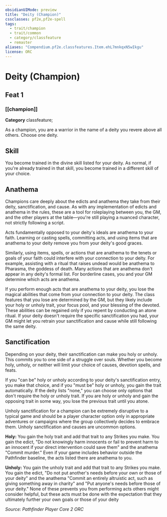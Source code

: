```yaml
---
obsidianUIMode: preview
title: "Deity (Champion)"
cssclasses: pf2e,pf2e-spell
tags:
  - trait/champion
  - trait/common
  - category/classfeature
  - remaster
aliases: "Compendium.pf2e.classfeatures.Item.ehL7mnkqxN5wIkgu"
license: ORC
---
```

# Deity (Champion)
## Feat 1
### [[champion]]

**Category** classfeature; 




As a champion, you are a warrior in the name of a deity you revere above all others. Choose one deity.

## Skill

You become trained in the divine skill listed for your deity. As normal, if you're already trained in that skill, you become trained in a different skill of your choice.

## Anathema

Champions care deeply about the edicts and anathema they take from their deity, sanctification, and cause. As with any implementation of edicts and anathema in the rules, these are a tool for roleplaying between you, the GM, and the other players at the table—you're still playing a nuanced character, not strictly following a script.

Acts fundamentally opposed to your deity's ideals are anathema to your faith. Learning or casting spells, committing acts, and using items that are anathema to your deity remove you from your deity's good graces.

Similarly, using items, spells, or actions that are anathema to the tenets or goals of your faith could interfere with your connection to your deity. For example, assisting with a ritual that raises undead would be anathema to Pharasma, the goddess of death. Many actions that are anathema don't appear in any deity's formal list. For borderline cases, you and your GM determine which acts are anathema.

If you perform enough acts that are anathema to your deity, you lose the magical abilities that come from your connection to your deity. The class features that you lose are determined by the GM, but they likely include your holy or unholy trait, your focus pool, and your blessing of the devoted. These abilities can be regained only if you repent by conducting an atone ritual. If your deity doesn't require the specific sanctification you had, your GM might let you retrain your sanctification and cause while still following the same deity.

## Sanctification

Depending on your deity, their sanctification can make you holy or unholy. This commits you to one side of a struggle over souls. Whether you become holy, unholy, or neither will limit your choice of causes, devotion spells, and feats.

If you "can be" holy or unholy according to your deity's sanctification entry, you make that choice, and if you "must be" holy or unholy, you gain the trait automatically. If the deity lists "none," you can choose only options that don't require the holy or unholy trait. If you are holy or unholy and gain the opposing trait in some way, you lose the previous trait until you atone.

Unholy sanctification for a champion can be extremely disruptive to a typical game and should be a player character option only in appropriate adventures or campaigns where the group collectively decides to embrace them. Unholy sanctification and causes are uncommon options.

**Holy:** You gain the holy trait and add that trait to any Strikes you make. You gain the edict, "Do not knowingly harm innocents or fail to prevent harm to an innocent if your direct intervention could save them" and the anathema "Commit murder." Even if your game includes behavior outside the Pathfinder baseline, the acts listed there are anathema to you.

**Unholy:** You gain the unholy trait and add that trait to any Strikes you make. You gain the edict, "Do not put another's needs before your own or those of your deity" and the anathema "Commit an entirely altruistic act, such as giving something away in charity" and "Put anyone's needs before those of your deity." None of these prevents you from performing acts others might consider helpful, but these acts must be done with the expectation that they ultimately further your own goals or those of your deity

*Source: Pathfinder Player Core 2*
*ORC*